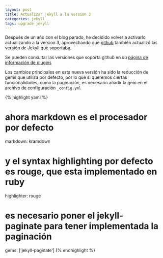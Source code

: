 ```yaml
---
layout: post
title: Actualizar jekyll a la version 3
categories: jekyll
tags: upgrade jekyll
---
```


Después de un año con el blog parado, he decidido volver a activarlo actualizando a la version 3, aprovechando
que [github](https://pages.github.com/) también actualizó las versión de Jekyll que soportaba.

<div class="note info">
<p>Se pueden consultar las versiones que soporta github en su <a href="https://pages.github.com/versions/">página de información de plugins</a></p>
</div>

Los cambios principales en esta nueva versión ha sido la reducción de gems que utiliza por defecto, por lo que si queremos
ciertas funcionalidades, como la paginación, es necesario añadir la gem en el archivo de configuración <code>_config.yml</code>

{% highlight yaml %}
# ahora markdown es el procesador por defecto
markdown:         kramdown
# y el syntax highlighting por defecto es rouge, que esta implementado en ruby
highlighter:      rouge
# es necesario poner el jekyll-paginate para tener implementada la paginación
gems: ['jekyll-paginate']
{% endhighlight %}